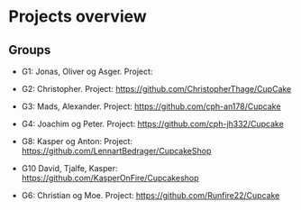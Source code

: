 # Projects overview
## Groups
* G1: Jonas, Oliver og Asger. Project:
* G2: Christopher. Project: https://github.com/ChristopherThage/CupCake
* G3: Mads, Alexander. Project: https://github.com/cph-an178/Cupcake
* G4: Joachim og Peter. Project: https://github.com/cph-jh332/Cupcake
* G8: Kasper og Anton: Project: https://github.com/LennartBedrager/CupcakeShop
* G10 David, Tjalfe, Kasper: https://github.com/KasperOnFire/Cupcakeshop


* G6: Christian og Moe. Project: https://github.com/Runfire22/Cupcake 

